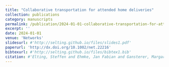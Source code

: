 ```yaml
---
title: "Collaborative transportation for attended home deliveries"
collection: publications
category: manuscripts
permalink: /publication/2024-01-01-collaborative-transportation-for-attended-home-deliveries
excerpt: ''
date: 2024-01-01
venue: 'Networks'
slidesurl: #'http://selting.github.io/files/slides1.pdf'
paperurl: 'http://dx.doi.org/10.1002/net.22216'
bibtexurl: #'http://selting.github.io/files/bibtex1.bib'
citation: #'Elting, Steffen and Ehmke, Jan Fabian and Gansterer, Margaretha. (2024). &quot;Collaborative transportation for attended home deliveries.&quot; <i>Networks</i>.'
---
```

